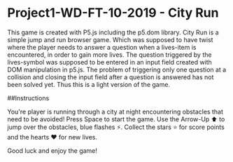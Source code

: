 # Project1-WD-FT-10-2019 - City Run

This game is created with P5.js including the p5.dom library.
City Run is a simple jump and run browser game. Which was supposed to have twist where the player needs to answer a question when a lives-item is encountered, in order to gain more lives.
The question triggered by the lives-symbol was supposed to be entered in an input field created with DOM manipulation in p5.js. The problem of triggering only one question at a collision and closing the input field after a question is answered has not been solved yet. Thus this is a light version of the game.

##Instructions

You're player is running through a city at night encountering obstacles that need to be avoided! 
Press Space to start the game.
Use the Arrow-Up ⬆️ to jump over the obstacles, blue flashes ⚡️.
Collect the stars ⭐️ for score points and the hearts ♥️ for new lives.

Good luck and enjoy the game!
